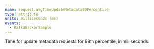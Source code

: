 ```yaml
---
name: request.avgTimeUpdateMetadata99Percentile
type: attribute
units: milliseconds (ms)
events:
  - KafkaBrokerSample
---
```


Time for update metadata requests for 99th percentile, in milliseconds.